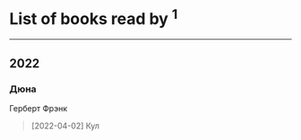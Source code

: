 # List of books read by [](https://plus.google.com/u/0/102316312151734465694/)<sup>1</sup>
---

## 2022

### Дюна
Герберт Фрэнк
> [2022-04-02] Кул




